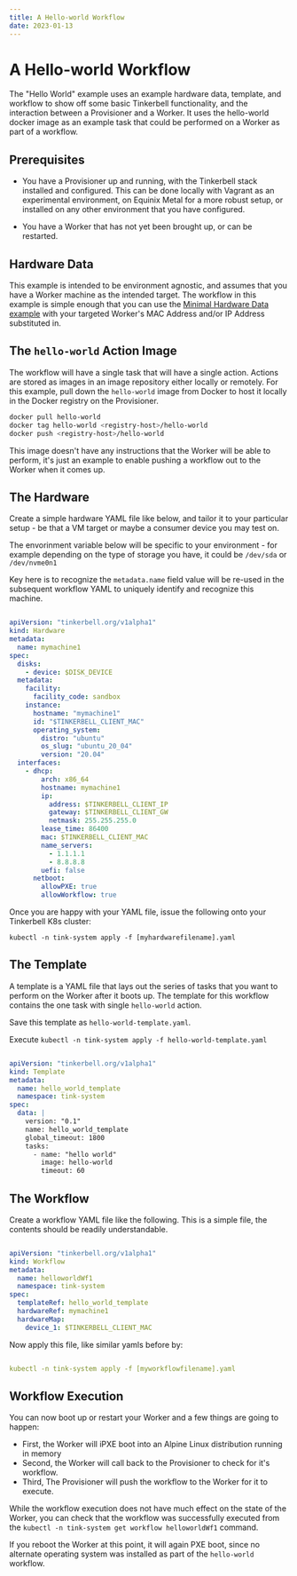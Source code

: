 ```yaml
---
title: A Hello-world Workflow
date: 2023-01-13
---
```


# A Hello-world Workflow

The "Hello World" example uses an example hardware data, template, and workflow to show off some basic Tinkerbell functionality, and the interaction between a Provisioner and a Worker.
It uses the hello-world docker image as an example task that could be performed on a Worker as part of a workflow.

## Prerequisites

- You have a Provisioner up and running, with the Tinkerbell stack installed and configured.
  This can be done locally with Vagrant as an experimental environment, on Equinix Metal for a more robust setup, or installed on any other environment that you have configured.

- You have a Worker that has not yet been brought up, or can be restarted.

## Hardware Data

This example is intended to be environment agnostic, and assumes that you have a Worker machine as the intended target.
The workflow in this example is simple enough that you can use the [Minimal Hardware Data example] with your targeted Worker's MAC Address and/or IP Address substituted in.

## The `hello-world` Action Image

The workflow will have a single task that will have a single action.
Actions are stored as images in an image repository either locally or remotely.
For this example, pull down the `hello-world` image from Docker to host it locally in the Docker registry on the Provisioner.

```sh
docker pull hello-world
docker tag hello-world <registry-host>/hello-world
docker push <registry-host>/hello-world
```

This image doesn't have any instructions that the Worker will be able to perform, it's just an example to enable pushing a workflow out to the Worker when it comes up.

## The Hardware

Create a simple hardware YAML file like below, and tailor it to your particular setup - be that a VM target or maybe a consumer device you may test on.

The envorinment variable below will be specific to your environment - for example depending on the type of storage you have, it could be `/dev/sda` or `/dev/nvme0n1`

Key here is to recognize the `metadata.name` field value will be re-used in the subsequent workflow YAML to uniquely identify and recognize this machine. 
```yaml

apiVersion: "tinkerbell.org/v1alpha1"
kind: Hardware
metadata:
  name: mymachine1
spec:
  disks:
    - device: $DISK_DEVICE
  metadata:
    facility:
      facility_code: sandbox
    instance:
      hostname: "mymachine1"
      id: "$TINKERBELL_CLIENT_MAC"
      operating_system:
        distro: "ubuntu"
        os_slug: "ubuntu_20_04"
        version: "20.04"
  interfaces:
    - dhcp:
        arch: x86_64
        hostname: mymachine1
        ip:
          address: $TINKERBELL_CLIENT_IP
          gateway: $TINKERBELL_CLIENT_GW
          netmask: 255.255.255.0
        lease_time: 86400
        mac: $TINKERBELL_CLIENT_MAC
        name_servers:
          - 1.1.1.1
          - 8.8.8.8
        uefi: false
      netboot:
        allowPXE: true
        allowWorkflow: true
```

Once you are happy with your YAML file, issue the following onto your Tinkerbell K8s cluster:
```
kubectl -n tink-system apply -f [myhardwarefilename].yaml
```

## The Template

A template is a YAML file that lays out the series of tasks that you want to perform on the Worker after it boots up.
The template for this workflow contains the one task with single `hello-world` action.

Save this template as `hello-world-template.yaml`.

Execute `kubectl -n tink-system apply -f hello-world-template.yaml`

```yaml

apiVersion: "tinkerbell.org/v1alpha1"
kind: Template
metadata:
  name: hello_world_template
  namespace: tink-system
spec:
  data: |
    version: "0.1"
    name: hello_world_template
    global_timeout: 1800
    tasks:
      - name: "hello world"
        image: hello-world
        timeout: 60
```

## The Workflow

Create a workflow YAML file like the following. This is a simple file, the contents should be readily understandable. 
```yaml

apiVersion: "tinkerbell.org/v1alpha1"
kind: Workflow
metadata:
  name: helloworldWf1
  namespace: tink-system
spec:
  templateRef: hello_world_template
  hardwareRef: mymachine1
  hardwareMap:
    device_1: $TINKERBELL_CLIENT_MAC

```
Now apply this file, like similar yamls before by:
```yaml

kubectl -n tink-system apply -f [myworkflowfilename].yaml
```
## Workflow Execution

You can now boot up or restart your Worker and a few things are going to happen:

- First, the Worker will iPXE boot into an Alpine Linux distribution running in memory
- Second, the Worker will call back to the Provisioner to check for it's workflow.
- Third, The Provisioner will push the workflow to the Worker for it to execute.

While the workflow execution does not have much effect on the state of the Worker, you can check that the workflow was successfully executed from the `kubectl -n tink-system get workflow helloworldWf1` command.

If you reboot the Worker at this point, it will again PXE boot, since no alternate operating system was installed as part of the `hello-world` workflow.

[minimal hardware data example]: /hardware-data/#the-minimal-hardware-data
